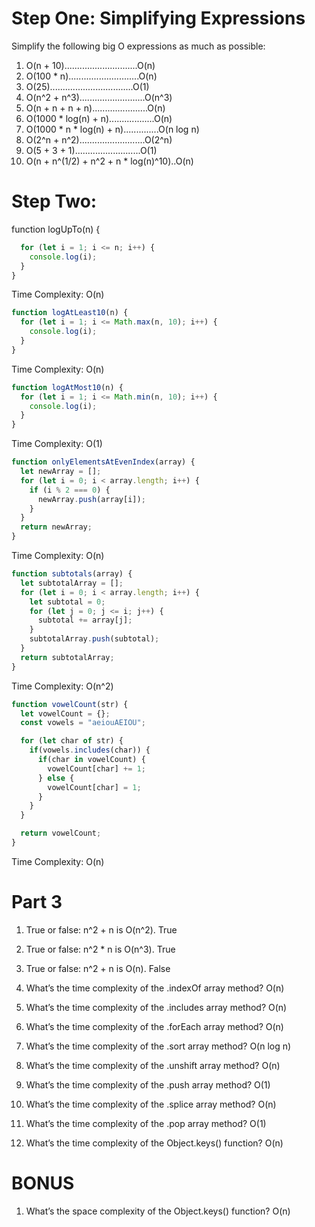 # Step One: Simplifying Expressions
Simplify the following big O expressions as much as possible:
1. O(n + 10).............................O(n)
1. O(100 * n)............................O(n)
1. O(25).................................O(1)
1. O(n^2 + n^3)..........................O(n^3)
1. O(n + n + n + n)......................O(n)
1. O(1000 * log(n) + n)..................O(n)
1. O(1000 * n * log(n) + n)..............O(n log n)
1. O(2^n + n^2)..........................O(2^n)
1. O(5 + 3 + 1)..........................O(1)
1. O(n + n^(1/2) + n^2 + n * log(n)^10)..O(n)



# Step Two:
function logUpTo(n) {

```js
  for (let i = 1; i <= n; i++) {
    console.log(i);
  }
}
```
Time Complexity: O(n)


```js
function logAtLeast10(n) {
  for (let i = 1; i <= Math.max(n, 10); i++) {
    console.log(i);
  }
}
```
Time Complexity: O(n)


```js
function logAtMost10(n) {
  for (let i = 1; i <= Math.min(n, 10); i++) {
    console.log(i);
  }
}
```
Time Complexity: O(1)


```js
function onlyElementsAtEvenIndex(array) {
  let newArray = [];
  for (let i = 0; i < array.length; i++) {
    if (i % 2 === 0) {
      newArray.push(array[i]);
    }
  }
  return newArray;
}
```
Time Complexity: O(n)


```js
function subtotals(array) {
  let subtotalArray = [];
  for (let i = 0; i < array.length; i++) {
    let subtotal = 0;
    for (let j = 0; j <= i; j++) {
      subtotal += array[j];
    }
    subtotalArray.push(subtotal);
  }
  return subtotalArray;
}
```
Time Complexity: O(n^2)


```js
function vowelCount(str) {
  let vowelCount = {};
  const vowels = "aeiouAEIOU";

  for (let char of str) {
    if(vowels.includes(char)) {
      if(char in vowelCount) {
        vowelCount[char] += 1;
      } else {
        vowelCount[char] = 1;
      }
    }
  }

  return vowelCount;
}
```
Time Complexity: O(n)


# Part 3
1. True or false: n^2 + n is O(n^2).
True

1. True or false: n^2 * n is O(n^3).
True

1. True or false: n^2 + n is O(n).
False

1. What’s the time complexity of the .indexOf array method?
O(n)

1. What’s the time complexity of the .includes array method?
O(n)

1. What’s the time complexity of the .forEach array method?
O(n)

1. What’s the time complexity of the .sort array method?
O(n log n)

1. What’s the time complexity of the .unshift array method?
O(n)

1. What’s the time complexity of the .push array method?
O(1)

1. What’s the time complexity of the .splice array method?
O(n)

1. What’s the time complexity of the .pop array method?
O(1)

1. What’s the time complexity of the Object.keys() function?
O(n)


# BONUS

1. What’s the space complexity of the Object.keys() function?
O(n)
